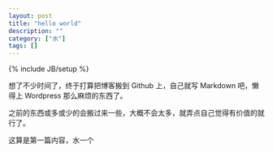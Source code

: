 ```yaml
---
layout: post
title: "hello world"
description: ""
category: ["水"]
tags: []
---
```

{% include JB/setup %}

想了不少时间了，终于打算把博客搬到 Github 上，自己就写 Markdown 吧，懒得上 Wordpress 那么麻烦的东西了。

之前的东西或多或少的会搬过来一些，大概不会太多，就弄点自己觉得有价值的就行了。

这算是第一篇内容，水一个
